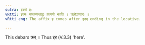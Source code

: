 ```yaml
---
sutra: इदमो हः
vRtti: इदमः सप्तम्यन्ताद्धः प्रत्ययो भवति । त्रलोऽपवादः ॥
vRtti_eng: The affix ह comes after इदम् ending in the locative.

---
```

This debars त्रल् ॥ Thus इह (V.3.3) 'here'.